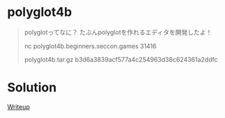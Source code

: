 # polyglot4b
> polyglotってなに？ たぶんpolyglotを作れるエディタを開発したよ！
> 
> nc polyglot4b.beginners.seccon.games 31416
> 
> polyglot4b.tar.gz b3d6a3839acf577a4c254963d38c624361a2ddfc

# Solution
[Writeup](./solve/writeup.md)